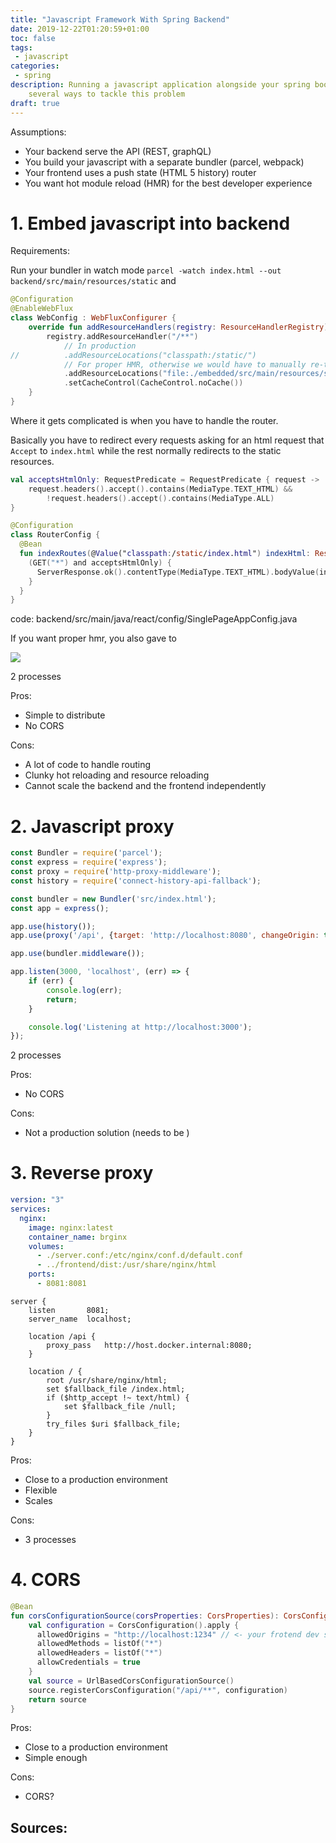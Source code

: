 ```yaml
---
title: "Javascript Framework With Spring Backend"
date: 2019-12-22T01:20:59+01:00
toc: false
tags:
 - javascript
categories:
 - spring
description: Running a javascript application alongside your spring boot backend can be bit of a conendrum. Here are
    several ways to tackle this problem
draft: true
---
```


Assumptions:

- Your backend serve the API (REST, graphQL)
- You build your javascript with a separate bundler (parcel, webpack)
- Your frontend uses a push state (HTML 5 history) router
- You want hot module reload (HMR) for the best developer experience

# 1. Embed javascript into backend

Requirements:

Run your bundler in watch mode `parcel -watch index.html --out backend/src/main/resources/static` and

```kotlin
@Configuration
@EnableWebFlux
class WebConfig : WebFluxConfigurer {
	override fun addResourceHandlers(registry: ResourceHandlerRegistry) {
		registry.addResourceHandler("/**")
            // In production
//			.addResourceLocations("classpath:/static/")
            // For proper HMR, otherwise we would have to manually re-trigger the process resources phase of gradle 
			.addResourceLocations("file:./embedded/src/main/resources/static/")
			.setCacheControl(CacheControl.noCache())
	}
}

```

Where it gets complicated is when you have to handle the router.

Basically you have to redirect every requests asking for an html request that `Accept`  to `index.html` while the rest normally
redirects to the static resources.

```kotlin
val acceptsHtmlOnly: RequestPredicate = RequestPredicate { request ->
	request.headers().accept().contains(MediaType.TEXT_HTML) &&
		!request.headers().accept().contains(MediaType.ALL)
}

@Configuration
class RouterConfig {
  @Bean
  fun indexRoutes(@Value("classpath:/static/index.html") indexHtml: Resource) = router {
    (GET("*") and acceptsHtmlOnly) {
      ServerResponse.ok().contentType(MediaType.TEXT_HTML).bodyValue(indexHtml)
    }
  }
}
```

code:
backend/src/main/java/react/config/SinglePageAppConfig.java

If you want proper hmr, you also gave to 

![](/assets/images/articles/2019-12-22-javascript-framework-with-spring-backend/hmr-errors.png)


2 processes

Pros:
- Simple to distribute
- No CORS 

Cons:
- A lot of code to handle routing
- Clunky hot reloading and resource reloading
- Cannot scale the backend and the frontend independently

# 2. Javascript proxy



```javascript
const Bundler = require('parcel');
const express = require('express');
const proxy = require('http-proxy-middleware');
const history = require('connect-history-api-fallback');

const bundler = new Bundler('src/index.html');
const app = express();

app.use(history());
app.use(proxy('/api', {target: 'http://localhost:8080', changeOrigin: true}));

app.use(bundler.middleware());

app.listen(3000, 'localhost', (err) => {
    if (err) {
        console.log(err);
        return;
    }

    console.log('Listening at http://localhost:3000');
});
```

2 processes

Pros:
- No CORS

Cons:
- Not a production solution (needs to be )

# 3. Reverse proxy

```yaml
version: "3"
services:
  nginx:
    image: nginx:latest
    container_name: brginx
    volumes:
      - ./server.conf:/etc/nginx/conf.d/default.conf
      - ../frontend/dist:/usr/share/nginx/html
    ports:
      - 8081:8081
```

```
server {
    listen       8081;
    server_name  localhost;

    location /api {
        proxy_pass   http://host.docker.internal:8080;
    }

    location / {
        root /usr/share/nginx/html;
        set $fallback_file /index.html;
        if ($http_accept !~ text/html) {
            set $fallback_file /null;
        }
        try_files $uri $fallback_file;
    }
}
```

Pros:
- Close to a production environment
- Flexible
- Scales

Cons:
- 3 processes

# 4. CORS

```kotlin
@Bean
fun corsConfigurationSource(corsProperties: CorsProperties): CorsConfigurationSource {
    val configuration = CorsConfiguration().apply {
      allowedOrigins = "http://localhost:1234" // <- your frotend dev server
      allowedMethods = listOf("*")
      allowedHeaders = listOf("*")
      allowCredentials = true
    }
    val source = UrlBasedCorsConfigurationSource()
    source.registerCorsConfiguration("/api/**", configuration)
    return source
}
```

Pros:
- Close to a production environment
- Simple enough

Cons:
- CORS?

Sources:
- 
